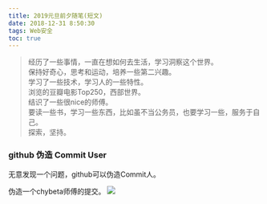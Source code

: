 ```yaml
---
title: 2019元旦前夕随笔(短文)
date: 2018-12-31 8:50:30
tags: Web安全
toc: true
---
```


> 经历了一些事情，一直在想如何去生活，学习洞察这个世界。  
> 保持好奇心，思考和运动，培养一些第二兴趣。  
> 学习了一些技术，学习人的一些特性。  
> 浏览的豆瓣电影Top250，西部世界。  
> 结识了一些很nice的师傅。  
> 要读一些书，学习一些东西，比如虽不当公务员，也要学习一些，服务于自己。  
> 探索，坚持。

### github 伪造 Commit User
无意发现一个问题，github可以伪造Commit人。

伪造一个chybeta师傅的提交。
![](https://raw.githubusercontent.com/tom0li/tom0li.github.io/master/images/github-forget.png)